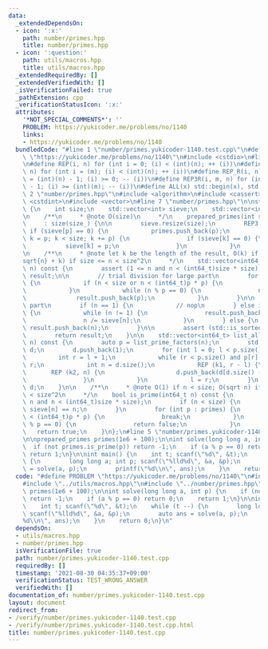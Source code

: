 ```yaml
---
data:
  _extendedDependsOn:
  - icon: ':x:'
    path: number/primes.hpp
    title: number/primes.hpp
  - icon: ':question:'
    path: utils/macros.hpp
    title: utils/macros.hpp
  _extendedRequiredBy: []
  _extendedVerifiedWith: []
  _isVerificationFailed: true
  _pathExtension: cpp
  _verificationStatusIcon: ':x:'
  attributes:
    '*NOT_SPECIAL_COMMENTS*': ''
    PROBLEM: https://yukicoder.me/problems/no/1140
    links:
    - https://yukicoder.me/problems/no/1140
  bundledCode: "#line 1 \"number/primes.yukicoder-1140.test.cpp\"\n#define PROBLEM\
    \ \"https://yukicoder.me/problems/no/1140\"\n#include <cstdio>\n#line 2 \"utils/macros.hpp\"\
    \n#define REP(i, n) for (int i = 0; (i) < (int)(n); ++ (i))\n#define REP3(i, m,\
    \ n) for (int i = (m); (i) < (int)(n); ++ (i))\n#define REP_R(i, n) for (int i\
    \ = (int)(n) - 1; (i) >= 0; -- (i))\n#define REP3R(i, m, n) for (int i = (int)(n)\
    \ - 1; (i) >= (int)(m); -- (i))\n#define ALL(x) std::begin(x), std::end(x)\n#line\
    \ 2 \"number/primes.hpp\"\n#include <algorithm>\n#include <cassert>\n#include\
    \ <cstdint>\n#include <vector>\n#line 7 \"number/primes.hpp\"\n\nstruct prepared_primes\
    \ {\n    int size;\n    std::vector<int> sieve;\n    std::vector<int> primes;\n\
    \n    /**\n     * @note O(size)\n     */\n    prepared_primes(int size_)\n   \
    \     : size(size_) {\n\n        sieve.resize(size);\n        REP3 (p, 2, size)\
    \ if (sieve[p] == 0) {\n            primes.push_back(p);\n            for (int\
    \ k = p; k < size; k += p) {\n                if (sieve[k] == 0) {\n         \
    \           sieve[k] = p;\n                }\n            }\n        }\n    }\n\
    \n    /**\n     * @note let k be the length of the result, O(k) if n < size; O(\\\
    sqrt{n} + k) if size <= n < size^2\n     */\n    std::vector<int64_t> list_prime_factors(int64_t\
    \ n) const {\n        assert (1 <= n and n < (int64_t)size * size);\n        std::vector<int64_t>\
    \ result;\n\n        // trial division for large part\n        for (int p : primes)\
    \ {\n            if (n < size or n < (int64_t)p * p) {\n                break;\n\
    \            }\n            while (n % p == 0) {\n                n /= p;\n  \
    \              result.push_back(p);\n            }\n        }\n\n        // small\
    \ part\n        if (n == 1) {\n            // nop\n        } else if (n < size)\
    \ {\n            while (n != 1) {\n                result.push_back(sieve[n]);\n\
    \                n /= sieve[n];\n            }\n        } else {\n           \
    \ result.push_back(n);\n        }\n\n        assert (std::is_sorted(ALL(result)));\n\
    \        return result;\n    }\n\n    std::vector<int64_t> list_all_factors(int64_t\
    \ n) const {\n        auto p = list_prime_factors(n);\n        std::vector<int64_t>\
    \ d;\n        d.push_back(1);\n        for (int l = 0; l < p.size(); ) {\n   \
    \         int r = l + 1;\n            while (r < p.size() and p[r] == p[l]) ++\
    \ r;\n            int n = d.size();\n            REP (k1, r - l) {\n         \
    \       REP (k2, n) {\n                    d.push_back(d[d.size() - n] * p[l]);\n\
    \                }\n            }\n            l = r;\n        }\n        return\
    \ d;\n    }\n\n    /**\n     * @note O(1) if n < size; O(sqrt n) if size <= n\
    \ < size^2\n     */\n    bool is_prime(int64_t n) const {\n        assert (1 <=\
    \ n and n < (int64_t)size * size);\n        if (n < size) {\n            return\
    \ sieve[n] == n;\n        }\n        for (int p : primes) {\n            if (n\
    \ < (int64_t)p * p) {\n                break;\n            }\n            if (n\
    \ % p == 0) {\n                return false;\n            }\n        }\n     \
    \   return true;\n    }\n};\n#line 5 \"number/primes.yukicoder-1140.test.cpp\"\
    \n\nprepared_primes primes(1e6 + 100);\n\nint solve(long long a, int p) {\n  \
    \  if (not primes.is_prime(p)) return -1;\n    if (a % p == 0) return 0;\n   \
    \ return 1;\n}\n\nint main() {\n    int t; scanf(\"%d\", &t);\n    while (t --)\
    \ {\n        long long a; int p; scanf(\"%lld%d\", &a, &p);\n        auto ans\
    \ = solve(a, p);\n        printf(\"%d\\n\", ans);\n    }\n    return 0;\n}\n"
  code: "#define PROBLEM \"https://yukicoder.me/problems/no/1140\"\n#include <cstdio>\n\
    #include \"../utils/macros.hpp\"\n#include \"../number/primes.hpp\"\n\nprepared_primes\
    \ primes(1e6 + 100);\n\nint solve(long long a, int p) {\n    if (not primes.is_prime(p))\
    \ return -1;\n    if (a % p == 0) return 0;\n    return 1;\n}\n\nint main() {\n\
    \    int t; scanf(\"%d\", &t);\n    while (t --) {\n        long long a; int p;\
    \ scanf(\"%lld%d\", &a, &p);\n        auto ans = solve(a, p);\n        printf(\"\
    %d\\n\", ans);\n    }\n    return 0;\n}\n"
  dependsOn:
  - utils/macros.hpp
  - number/primes.hpp
  isVerificationFile: true
  path: number/primes.yukicoder-1140.test.cpp
  requiredBy: []
  timestamp: '2021-08-30 04:35:37+09:00'
  verificationStatus: TEST_WRONG_ANSWER
  verifiedWith: []
documentation_of: number/primes.yukicoder-1140.test.cpp
layout: document
redirect_from:
- /verify/number/primes.yukicoder-1140.test.cpp
- /verify/number/primes.yukicoder-1140.test.cpp.html
title: number/primes.yukicoder-1140.test.cpp
---
```

